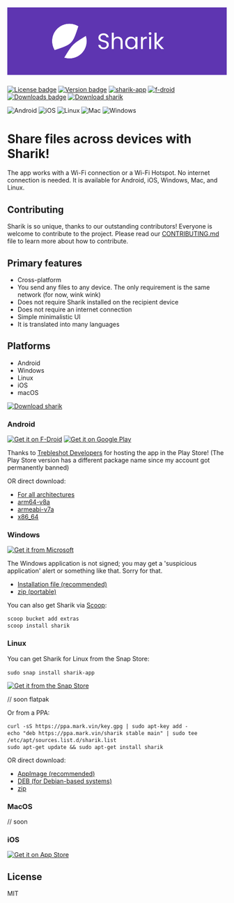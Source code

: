 # ![App logo](media/banner.png)
[![License badge](https://img.shields.io/github/license/marchellodev/sharik)](https://github.com/marchellodev/sharik/blob/master/LICENSE)
[![Version badge](https://img.shields.io/github/v/release/marchellodev/sharik)](https://github.com/marchellodev/sharik/releases)
[![sharik-app](https://snapcraft.io/sharik-app/badge.svg)](https://snapcraft.io/sharik-app)
[![f-droid](https://img.shields.io/f-droid/v/dev.marchello.sharik)](https://f-droid.org/en/packages/dev.marchello.sharik)
[![Downloads badge](https://img.shields.io/github/downloads/marchellodev/sharik/total)](https://github.com/marchellodev/sharik/releases)
[![Download sharik](https://img.shields.io/sourceforge/dt/sharik.svg)](https://sourceforge.net/projects/sharik/files/latest/download)

![Android](https://img.shields.io/badge/OS-Android-informational?logo=Android)
![iOS](https://img.shields.io/badge/OS-IOS-informational?logo=apple)
![Linux](https://img.shields.io/badge/OS-Linux-informational?logo=linux)
![Mac](https://img.shields.io/badge/OS-Mac-informational?logo=apple)
![Windows](https://img.shields.io/badge/OS-Windows-informational?logo=windows)

# Share files across devices with Sharik!

The app works with a Wi-Fi connection or a Wi-Fi Hotspot. No internet connection is needed.
It is available for Android, iOS, Windows, Mac, and Linux.



## Contributing
Sharik is so unique, thanks to our outstanding contributors! Everyone is welcome to contribute to the project. Please read our [CONTRIBUTING.md](CONTRIBUTING.md) file to learn more about how to contribute.

## Primary features
- Cross-platform
- You send any files to any device. The only requirement is the same network (for now, wink wink)
- Does not require Sharik installed on the recipient device
- Does not require an internet connection
- Simple minimalistic UI
- It is translated into many languages

## Platforms
- Android
- Windows
- Linux
- iOS
- macOS

[![Download sharik](https://a.fsdn.com/con/app/sf-download-button)](https://sourceforge.net/projects/sharik/files/v3.1/)


### Android
<a href='https://f-droid.org/en/packages/dev.marchello.sharik'><img alt='Get it on F-Droid' src='https://gitlab.com/fdroid/artwork/-/raw/master/badge/get-it-on-en-us.png' width="200"/></a>
<a href='https://play.google.com/store/apps/details?id=dev.monora.sharik'><img alt='Get it on Google Play' src='https://play.google.com/intl/en_us/badges/static/images/badges/en_badge_web_generic.png' width="200"/></a>

Thanks to [Trebleshot Developers](https://github.com/trebleshot) for hosting the app in the Play Store! (The Play Store version has a different package name since my account got permanently banned)

OR direct download:
- [For all architectures](https://github.com/marchellodev/sharik/releases/download/v3.1/sharik_v3.1_android.apk)
- [arm64-v8a](https://github.com/marchellodev/sharik/releases/download/v3.1/sharik_v3.1_android_arm64_v8a.apk)
- [armeabi-v7a](https://github.com/marchellodev/sharik/releases/download/v3.1/sharik_v3.1_android_armeabi_v7a.apk)
- [x86_64](https://github.com/marchellodev/sharik/releases/download/v3.1/sharik_v3.1_android_x86_64.apk)


### Windows
<a href='//www.microsoft.com/store/apps/9NGCLB7JSPR9?cid=storebadge&ocid=badge'><img src='https://developer.microsoft.com/ru-ru/store/badges/images/English_get-it-from-MS.png' alt='Get it from Microsoft' width='200'/></a>


The Windows application is not signed; you may get a 'suspicious application' alert or something like that. Sorry for that.

- [Installation file (recommended)](https://github.com/marchellodev/sharik/releases/download/v3.1/sharik_v3.1_windows.msi)
- [zip (portable)](https://github.com/marchellodev/sharik/releases/download/v3.1/sharik_v3.1_windows.zip)

You can also get Sharik via [Scoop](https://scoop.sh/):

```shell
scoop bucket add extras
scoop install sharik
```


### Linux

You can get Sharik for Linux from the Snap Store:

```sudo snap install sharik-app```

[![Get it from the Snap Store](https://snapcraft.io/static/images/badges/en/snap-store-black.svg)](https://snapcraft.io/sharik-app)

// soon flatpak

Or from a PPA:

```shell
curl -sS https://ppa.mark.vin/key.gpg | sudo apt-key add - 
echo "deb https://ppa.mark.vin/sharik stable main" | sudo tee /etc/apt/sources.list.d/sharik.list
sudo apt-get update && sudo apt-get install sharik
```

OR direct download:
- [AppImage (recommended)](https://github.com/marchellodev/sharik/releases/download/v3.1/sharik_v3.1_linux.AppImage)
- [DEB (for Debian-based systems)](https://github.com/marchellodev/sharik/releases/download/v3.1/sharik_v3.1_linux.deb)
- [zip](https://github.com/marchellodev/sharik/releases/download/v3.1/sharik_v3.1_linux.zip)


### MacOS
// soon

### iOS

<a href='https://apps.apple.com/app/id1531473857'><img alt='Get it on App Store' src='https://linkmaker.itunes.apple.com/en-us/badge-lrg.svg?releaseDate=2019-10-03&kind=iossoftware&bubble=ios_apps' width="200"/></a>


## License
MIT
